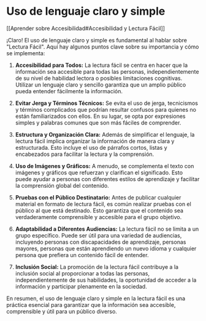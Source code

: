 # Uso de lenguaje claro y simple

[[Aprender sobre Accesibilidad#Accesibilidad y Lectura Fácil]]

¡Claro! El uso de lenguaje claro y simple es fundamental al hablar sobre "Lectura Fácil". Aquí hay algunos puntos clave sobre su importancia y cómo se implementa:

1. **Accesibilidad para Todos:** La lectura fácil se centra en hacer que la información sea accesible para todas las personas, independientemente de su nivel de habilidad lectora o posibles limitaciones cognitivas. Utilizar un lenguaje claro y sencillo garantiza que un amplio público pueda entender fácilmente la información.

2. **Evitar Jerga y Términos Técnicos:** Se evita el uso de jerga, tecnicismos y términos complicados que podrían resultar confusos para quienes no están familiarizados con ellos. En su lugar, se opta por expresiones simples y palabras comunes que son más fáciles de comprender.

3. **Estructura y Organización Clara:** Además de simplificar el lenguaje, la lectura fácil implica organizar la información de manera clara y estructurada. Esto incluye el uso de párrafos cortos, listas y encabezados para facilitar la lectura y la comprensión.

4. **Uso de Imágenes y Gráficos:** A menudo, se complementa el texto con imágenes y gráficos que refuerzan y clarifican el significado. Esto puede ayudar a personas con diferentes estilos de aprendizaje y facilitar la comprensión global del contenido.

5. **Pruebas con el Público Destinatario:** Antes de publicar cualquier material en formato de lectura fácil, es común realizar pruebas con el público al que está destinado. Esto garantiza que el contenido sea verdaderamente comprensible y accesible para el grupo objetivo.

6. **Adaptabilidad a Diferentes Audiencias:** La lectura fácil no se limita a un grupo específico. Puede ser útil para una variedad de audiencias, incluyendo personas con discapacidades de aprendizaje, personas mayores, personas que están aprendiendo un nuevo idioma y cualquier persona que prefiera un contenido fácil de entender.

7. **Inclusión Social:** La promoción de la lectura fácil contribuye a la inclusión social al proporcionar a todas las personas, independientemente de sus habilidades, la oportunidad de acceder a la información y participar plenamente en la sociedad.

En resumen, el uso de lenguaje claro y simple en la lectura fácil es una práctica esencial para garantizar que la información sea accesible, comprensible y útil para un público diverso.
